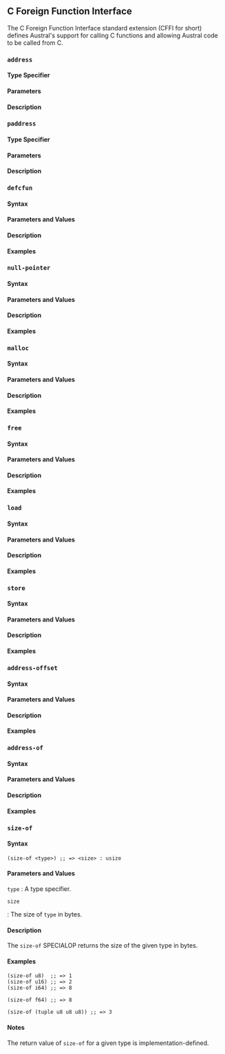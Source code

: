 ## C Foreign Function Interface

The C Foreign Function Interface standard extension (CFFI for short) defines
Austral's support for calling C functions and allowing Austral code to be called
from C.

### `address`

#### Type Specifier

#### Parameters

#### Description

### `paddress`

#### Type Specifier

#### Parameters

#### Description

### `defcfun`

#### Syntax

#### Parameters and Values

#### Description

#### Examples

### `null-pointer`

#### Syntax

#### Parameters and Values

#### Description

#### Examples

### `malloc`

#### Syntax

#### Parameters and Values

#### Description

#### Examples

### `free`

#### Syntax

#### Parameters and Values

#### Description

#### Examples

### `load`

#### Syntax

#### Parameters and Values

#### Description

#### Examples

### `store`

#### Syntax

#### Parameters and Values

#### Description

#### Examples

### `address-offset`

#### Syntax

#### Parameters and Values

#### Description

#### Examples

### `address-of`

#### Syntax

#### Parameters and Values

#### Description

#### Examples

### `size-of`

#### Syntax

```
(size-of <type>) ;; => <size> : usize
```

#### Parameters and Values

`type`
:   A type specifier.

`size`

:   The size of `type` in bytes.

#### Description

The `size-of` SPECIALOP returns the size of the given type in bytes.

#### Examples

```
(size-of u8)  ;; => 1
(size-of u16) ;; => 2
(size-of i64) ;; => 8

(size-of f64) ;; => 8

(size-of (tuple u8 u8 u8)) ;; => 3
```

#### Notes

The return value of `size-of` for a given type is implementation-defined.
